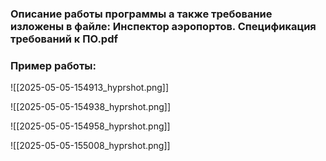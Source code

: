 ### Описание работы программы а также требование изложены в файле: Инспектор аэропортов. Спецификация требований к ПО.pdf

### Пример работы:
![[2025-05-05-154913_hyprshot.png]]

![[2025-05-05-154938_hyprshot.png]]

![[2025-05-05-154958_hyprshot.png]]

![[2025-05-05-155008_hyprshot.png]]

